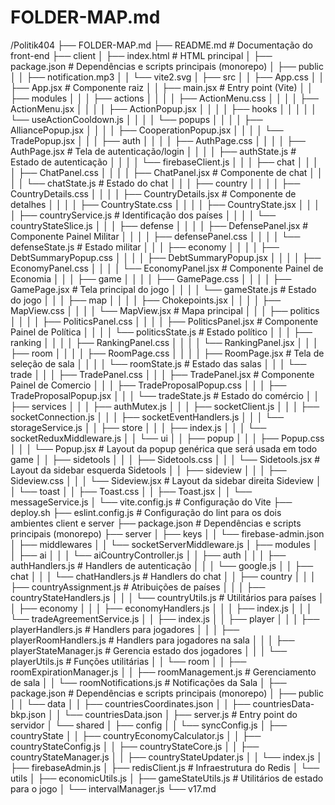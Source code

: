 # FOLDER-MAP.md

  /Politik404
  ├── FOLDER-MAP.md
  ├── README.md  # Documentação do front-end
  ├── client
  │   ├── index.html  # HTML principal
  │   ├── package.json  # Dependências e scripts principais (monorepo)
  │   ├── public
  │   │   ├── notification.mp3
  │   │   └── vite2.svg
  │   ├── src
  │   │   ├── App.css
  │   │   ├── App.jsx  # Componente raiz
  │   │   ├── main.jsx  # Entry point (Vite)
  │   │   ├── modules
  │   │   │   ├── actions
  │   │   │   │   ├── ActionMenu.css
  │   │   │   │   ├── ActionMenu.jsx
  │   │   │   │   ├── ActionPopup.jsx
  │   │   │   │   ├── hooks
  │   │   │   │   │   └── useActionCooldown.js
  │   │   │   │   └── popups
  │   │   │   │       ├── AlliancePopup.jsx
  │   │   │   │       ├── CooperationPopup.jsx
  │   │   │   │       └── TradePopup.jsx
  │   │   │   ├── auth
  │   │   │   │   ├── AuthPage.css
  │   │   │   │   ├── AuthPage.jsx  # Tela de autenticação/login
  │   │   │   │   ├── authState.js  # Estado de autenticação
  │   │   │   │   └── firebaseClient.js
  │   │   │   ├── chat
  │   │   │   │   ├── ChatPanel.css
  │   │   │   │   ├── ChatPanel.jsx  # Componente de chat
  │   │   │   │   └── chatState.js  # Estado do chat
  │   │   │   ├── country
  │   │   │   │   ├── CountryDetails.css
  │   │   │   │   ├── CountryDetails.jsx  # Componente de detalhes
  │   │   │   │   ├── CountryState.css
  │   │   │   │   ├── CountryState.jsx
  │   │   │   │   ├── countryService.js  # Identificação dos países
  │   │   │   │   └── countryStateSlice.js
  │   │   │   ├── defense
  │   │   │   │   ├── DefensePanel.jsx  # Componente Painel Militar
  │   │   │   │   ├── defensePanel.css
  │   │   │   │   └── defenseState.js  # Estado militar
  │   │   │   ├── economy
  │   │   │   │   ├── DebtSummaryPopup.css
  │   │   │   │   ├── DebtSummaryPopup.jsx
  │   │   │   │   ├── EconomyPanel.css
  │   │   │   │   └── EconomyPanel.jsx  # Componente Painel de Economia
  │   │   │   ├── game
  │   │   │   │   ├── GamePage.css
  │   │   │   │   ├── GamePage.jsx  # Tela principal do jogo
  │   │   │   │   └── gameState.js  # Estado do jogo
  │   │   │   ├── map
  │   │   │   │   ├── Chokepoints.jsx
  │   │   │   │   ├── MapView.css
  │   │   │   │   └── MapView.jsx  # Mapa principal
  │   │   │   ├── politics
  │   │   │   │   ├── PoliticsPanel.css
  │   │   │   │   ├── PoliticsPanel.jsx  # Componente Painel de Política
  │   │   │   │   └── politicsState.js  # Estado político
  │   │   │   ├── ranking
  │   │   │   │   ├── RankingPanel.css
  │   │   │   │   └── RankingPanel.jsx
  │   │   │   ├── room
  │   │   │   │   ├── RoomPage.css
  │   │   │   │   ├── RoomPage.jsx  # Tela de seleção de sala
  │   │   │   │   └── roomState.js  # Estado das salas
  │   │   │   └── trade
  │   │   │       ├── TradePanel.css
  │   │   │       ├── TradePanel.jsx  # Componente Painel de Comercio
  │   │   │       ├── TradeProposalPopup.css
  │   │   │       ├── TradeProposalPopup.jsx
  │   │   │       └── tradeState.js  # Estado do comércio
  │   │   ├── services
  │   │   │   ├── authMutex.js
  │   │   │   ├── socketClient.js
  │   │   │   ├── socketConnection.js
  │   │   │   ├── socketEventHandlers.js
  │   │   │   └── storageService.js
  │   │   ├── store
  │   │   │   ├── index.js
  │   │   │   └── socketReduxMiddleware.js
  │   │   └── ui
  │   │       ├── popup
  │   │       │   ├── Popup.css
  │   │       │   └── Popup.jsx  # Layout da popup genérica que será usada em todo game
  │   │       ├── sidetools
  │   │       │   ├── Sidetools.css
  │   │       │   └── Sidetools.jsx  # Layout da sidebar esquerda Sidetools
  │   │       ├── sideview
  │   │       │   ├── Sideview.css
  │   │       │   └── Sideview.jsx  # Layout da sidebar direita Sideview
  │   │       └── toast
  │   │           ├── Toast.css
  │   │           ├── Toast.jsx
  │   │           └── messageService.js
  │   └── vite.config.js  # Configuração do Vite
  ├── deploy.sh
  ├── eslint.config.js  # Configuração do lint para os dois ambientes client e server
  ├── package.json  # Dependências e scripts principais (monorepo)
  ├── server
  │   ├── keys
  │   │   └── firebase-admin.json
  │   ├── middlewares
  │   │   └── socketServerMiddleware.js
  │   ├── modules
  │   │   ├── ai
  │   │   │   └── aiCountryController.js
  │   │   ├── auth
  │   │   │   ├── authHandlers.js  # Handlers de autenticação
  │   │   │   └── google.js
  │   │   ├── chat
  │   │   │   └── chatHandlers.js  # Handlers do chat
  │   │   ├── country
  │   │   │   ├── countryAssignment.js  # Atribuições de países
  │   │   │   ├── countryStateHandlers.js
  │   │   │   └── countryUtils.js  # Utilitários para países
  │   │   ├── economy
  │   │   │   ├── economyHandlers.js
  │   │   │   ├── index.js
  │   │   │   └── tradeAgreementService.js
  │   │   ├── index.js
  │   │   ├── player
  │   │   │   ├── playerHandlers.js  # Handlers para jogadores
  │   │   │   ├── playerRoomHandlers.js  # Handlers para jogadores na sala
  │   │   │   ├── playerStateManager.js  # Gerencia estado dos jogadores
  │   │   │   └── playerUtils.js  # Funções utilitárias
  │   │   └── room
  │   │       ├── roomExpirationManager.js
  │   │       ├── roomManagement.js  # Gerenciamento de sala
  │   │       └── roomNotifications.js  # Notificações da Sala
  │   ├── package.json  # Dependências e scripts principais (monorepo)
  │   ├── public
  │   │   └── data
  │   │       ├── countriesCoordinates.json
  │   │       ├── countriesData-bkp.json
  │   │       └── countriesData.json
  │   ├── server.js  # Entry point do servidor
  │   └── shared
  │       ├── config
  │       │   └── syncConfig.js
  │       ├── countryState
  │       │   ├── countryEconomyCalculator.js
  │       │   ├── countryStateConfig.js
  │       │   ├── countryStateCore.js
  │       │   ├── countryStateManager.js
  │       │   ├── countryStateUpdater.js
  │       │   └── index.js
  │       ├── firebaseAdmin.js
  │       ├── redisClient.js  # Infraestrutura do Redis
  │       └── utils
  │           ├── economicUtils.js
  │           ├── gameStateUtils.js  # Utilitários de estado para o jogo
  │           └── intervalManager.js
  └── v17.md

